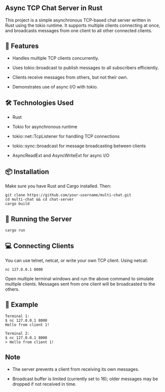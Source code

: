 ## Async TCP Chat Server in Rust
This project is a simple asynchronous TCP-based chat server written in Rust using the tokio runtime. It supports multiple clients connecting at once, and broadcasts messages from one client to all other connected clients.

## 🚀 Features

- Handles multiple TCP clients concurrently.

- Uses tokio::broadcast to publish messages to all subscribers efficiently.

- Clients receive messages from others, but not their own.

- Demonstrates use of async I/O with tokio.

## 🛠️ Technologies Used
- Rust

- Tokio for asynchronous runtime

- tokio::net::TcpListener for handling TCP connections

- tokio::sync::broadcast for message broadcasting between clients

- AsyncReadExt and AsyncWriteExt for async I/O

  
## 📦 Installation
Make sure you have Rust and Cargo installed. Then:

```
git clone https://github.com/your-username/multi-chat.git
cd multi-chat && cd chat-server
cargo build
```

## 🧪 Running the Server
```
cargo run
```

## 💻 Connecting Clients
You can use telnet, netcat, or write your own TCP client.
Using netcat:
```
nc 127.0.0.1 8000
```
Open multiple terminal windows and run the above command to simulate multiple clients. Messages sent from one client will be broadcasted to the others.

## 📁 Example
```
Terminal 1:
$ nc 127.0.0.1 8000
Hello from client 1!

Terminal 2:
$ nc 127.0.0.1 8000
> Hello from client 1!
```
## Note
- The server prevents a client from receiving its own messages.

- Broadcast buffer is limited (currently set to 16); older messages may be dropped if not received in time.

